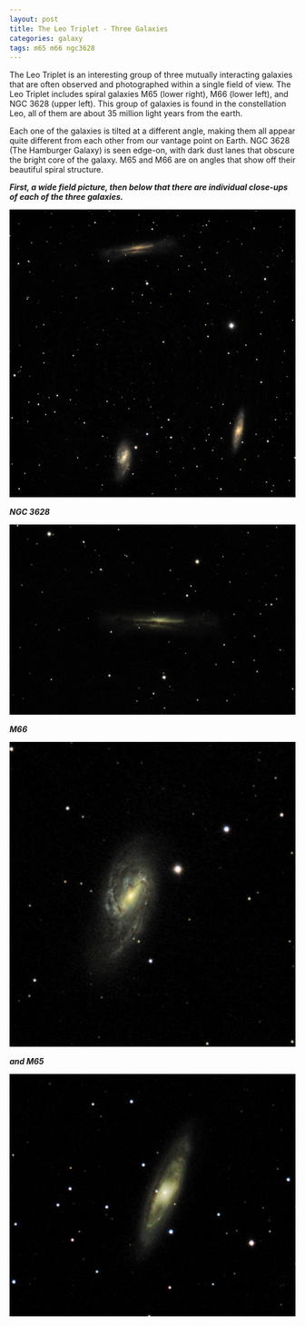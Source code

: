 ```yaml
---
layout: post
title: The Leo Triplet - Three Galaxies
categories: galaxy
tags: m65 m66 ngc3628
---
```

The Leo Triplet is an interesting group of three mutually interacting galaxies that are often observed and photographed within a single field of view. The Leo Triplet includes spiral galaxies M65 (lower right), M66 (lower left), and NGC 3628 (upper left). This group of galaxies is found in the constellation Leo, all of them are about 35 million light years from the earth.

Each one of the galaxies is tilted at a different angle, making them all appear quite different from each other from our vantage point on Earth. NGC 3628 (The Hamburger Galaxy) is seen edge-on, with dark dust lanes that obscure the bright core of the galaxy. M65 and M66 are on angles that show off their beautiful spiral structure.


_**First, a wide field picture, then below that there are individual close-ups of each of the three galaxies.**_

![Leo Triplet seen using Celestron RASA 8 and ZWO ASI183MC](\images\m65-m66_2020-04-13T22_59_44_Stack_16bits_363frames_726s.jpg)

_**NGC 3628**_

![NGC3623 seen using Celestron RASA 8 and ZWO ASI183MC](\images\ngc3628_2020-04-13T23_19_20_Stack_16bits_201frames_603s.jpg)

_**M66**_

![M66 seen using Celestron RASA 8 and ZWO ASI183MC](\images\m66_2020-04-13T23_19_20_Stack_16bits_201frames_603s.jpg)

_**and M65**_

![M65 seen using Celestron RASA 8 and ZWO ASI183MC](\images\m65_2020-04-13T23_19_20_Stack_16bits_201frames_603s.jpg)

